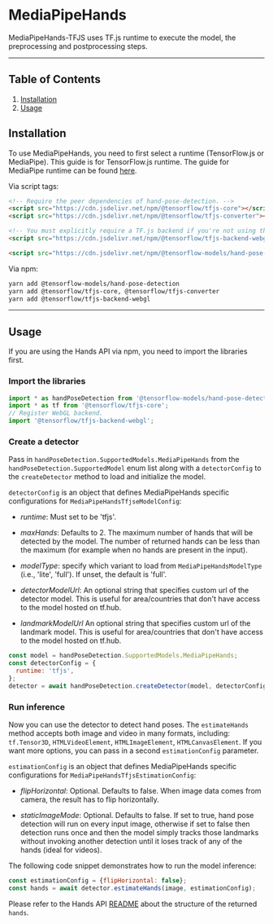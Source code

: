 # MediaPipeHands

MediaPipeHands-TFJS uses TF.js runtime to execute the model, the preprocessing and postprocessing steps.

--------------------------------------------------------------------------------

## Table of Contents

1.  [Installation](#installation)
2.  [Usage](#usage)

## Installation

To use MediaPipeHands, you need to first select a runtime (TensorFlow.js or MediaPipe).
This guide is for TensorFlow.js
runtime. The guide for MediaPipe runtime can be found
[here](https://github.com/tensorflow/tfjs-models/tree/master/hand-pose-detection/src/mediapipe).

Via script tags:

```html
<!-- Require the peer dependencies of hand-pose-detection. -->
<script src="https://cdn.jsdelivr.net/npm/@tensorflow/tfjs-core"></script>
<script src="https://cdn.jsdelivr.net/npm/@tensorflow/tfjs-converter"></script>

<!-- You must explicitly require a TF.js backend if you're not using the TF.js union bundle. -->
<script src="https://cdn.jsdelivr.net/npm/@tensorflow/tfjs-backend-webgl"></script>

<script src="https://cdn.jsdelivr.net/npm/@tensorflow-models/hand-pose-detection"></script>
```

Via npm:

```sh
yarn add @tensorflow-models/hand-pose-detection
yarn add @tensorflow/tfjs-core, @tensorflow/tfjs-converter
yarn add @tensorflow/tfjs-backend-webgl
```

-----------------------------------------------------------------------
## Usage

If you are using the Hands API via npm, you need to import the libraries first.

### Import the libraries

```javascript
import * as handPoseDetection from '@tensorflow-models/hand-pose-detection';
import * as tf from '@tensorflow/tfjs-core';
// Register WebGL backend.
import '@tensorflow/tfjs-backend-webgl';
```
### Create a detector

Pass in `handPoseDetection.SupportedModels.MediaPipeHands` from the
`handPoseDetection.SupportedModel` enum list along with a `detectorConfig` to the
`createDetector` method to load and initialize the model.

`detectorConfig` is an object that defines MediaPipeHands specific configurations for `MediaPipeHandsTfjseModelConfig`:

*   *runtime*: Must set to be 'tfjs'.

*   *maxHands*: Defaults to 2. The maximum number of hands that will be detected by the model. The number of returned hands can be less than the maximum (for example when no hands are present in the input).

*   *modelType*: specify which variant to load from `MediaPipeHandsModelType` (i.e.,
    'lite', 'full'). If unset, the default is 'full'.

*   *detectorModelUrl*: An optional string that specifies custom url of
the detector model. This is useful for area/countries that don't have access to the model hosted on tf.hub.
*   *landmarkModelUrl* An optional string that specifies custom url of
the landmark model. This is useful for area/countries that don't have access to the model hosted on tf.hub.

```javascript
const model = handPoseDetection.SupportedModels.MediaPipeHands;
const detectorConfig = {
  runtime: 'tfjs',
};
detector = await handPoseDetection.createDetector(model, detectorConfig);
```

### Run inference

Now you can use the detector to detect hand poses. The `estimateHands` method
accepts both image and video in many formats, including: `tf.Tensor3D`,
`HTMLVideoElement`, `HTMLImageElement`, `HTMLCanvasElement`. If you want more
options, you can pass in a second `estimationConfig` parameter.

`estimationConfig` is an object that defines MediaPipeHands specific configurations for `MediaPipeHandsTfjsEstimationConfig`:

*   *flipHorizontal*: Optional. Defaults to false. When image data comes from camera, the result has to flip horizontally.

*   *staticImageMode*: Optional. Defaults to false. If set to true, hand pose detection
will run on every input image, otherwise if set to false then detection runs
once and then the model simply tracks those landmarks without invoking
another detection until it loses track of any of the hands (ideal for videos).

The following code snippet demonstrates how to run the model inference:

```javascript
const estimationConfig = {flipHorizontal: false};
const hands = await detector.estimateHands(image, estimationConfig);
```

Please refer to the Hands API
[README](https://github.com/tensorflow/tfjs-models/blob/master/hand-pose-detection/README.md#how-to-run-it)
about the structure of the returned `hands`.
